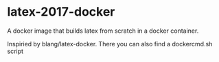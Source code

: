 # latex-2017-docker
A docker image that builds latex from scratch in a docker container.

Inspiried by blang/latex-docker. There you can also find a dockercmd.sh script
